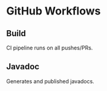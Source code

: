 # GitHub Workflows

## Build

CI pipeline runs on all pushes/PRs.

## Javadoc

Generates and published javadocs.
